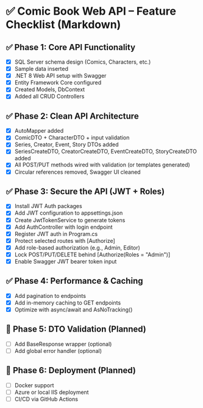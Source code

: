 # ✅ Comic Book Web API – Feature Checklist (Markdown)

## ✅ Phase 1: Core API Functionality
- [x] SQL Server schema design (Comics, Characters, etc.)
- [x] Sample data inserted
- [x] .NET 8 Web API setup with Swagger
- [x] Entity Framework Core configured
- [x] Created Models, DbContext
- [x] Added all CRUD Controllers

## ✅ Phase 2: Clean API Architecture
- [x] AutoMapper added
- [x] ComicDTO + CharacterDTO + input validation
- [x] Series, Creator, Event, Story DTOs added
- [x] SeriesCreateDTO, CreatorCreateDTO, EventCreateDTO, StoryCreateDTO added
- [x] All POST/PUT methods wired with validation (or templates generated)
- [x] Circular references removed, Swagger UI cleaned

## ✅ Phase 3: Secure the API (JWT + Roles)
- [x] Install JWT Auth packages
- [x] Add JWT configuration to appsettings.json
- [x] Create JwtTokenService to generate tokens
- [x] Add AuthController with login endpoint
- [x] Register JWT auth in Program.cs
- [x] Protect selected routes with [Authorize]
- [x] Add role-based authorization (e.g., Admin, Editor)
- [x] Lock POST/PUT/DELETE behind [Authorize(Roles = "Admin")]
- [x] Enable Swagger JWT bearer token input

## ✅ Phase 4: Performance & Caching
- [x] Add pagination to endpoints
- [x] Add in-memory caching to GET endpoints
- [x] Optimize with async/await and AsNoTracking()

## 🧼 Phase 5: DTO Validation (Planned)
- [ ] Add BaseResponse<T> wrapper (optional)
- [ ] Add global error handler (optional)

## 🚀 Phase 6: Deployment (Planned)
- [ ] Docker support
- [ ] Azure or local IIS deployment
- [ ] CI/CD via GitHub Actions